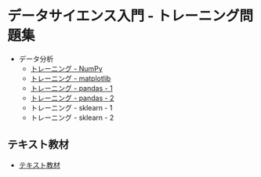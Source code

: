 # データサイエンス入門 - トレーニング問題集

* データ分析
  + [トレーニング - NumPy](01_tr.md)
  + [トレーニング - matplotlib](02_tr.md)
  + [トレーニング - pandas - 1](03_tr.ipynb)
  + [トレーニング - pandas - 2](04_tr.ipynb)
  + トレーニング - sklearn - 1
  + トレーニング - sklearn - 2

## テキスト教材

* [テキスト教材](../text/README.md)
